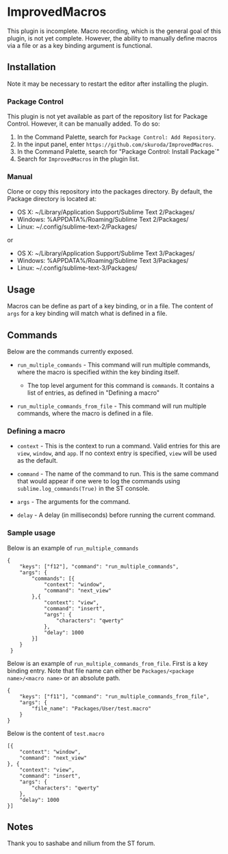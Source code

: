 # ImprovedMacros
This plugin is incomplete. Macro recording, which is the general goal of this plugin, is not yet complete. However, the ability to manually define macros via a file or as a key binding argument is functional.

## Installation
Note it may be necessary to restart the editor after installing the plugin.

### Package Control
This plugin is not yet available as part of the repository list for Package Control. However, it can be manually added. To do so:

1. In the Command Palette, search for `Package Control: Add Repository`.
2. In the input panel, enter `https://github.com/skuroda/ImprovedMacros`.
3. In the Command Palette, search for "Package Control: Install Package`"
4. Search for `ImprovedMacros` in the plugin list.

### Manual
Clone or copy this repository into the packages directory. By default, the Package directory is located at:

* OS X: ~/Library/Application Support/Sublime Text 2/Packages/
* Windows: %APPDATA%/Roaming/Sublime Text 2/Packages/
* Linux: ~/.config/sublime-text-2/Packages/

or

* OS X: ~/Library/Application Support/Sublime Text 3/Packages/
* Windows: %APPDATA%/Roaming/Sublime Text 3/Packages/
* Linux: ~/.config/sublime-text-3/Packages/

## Usage
Macros can be define as part of a key binding, or in a file. The content of `args` for a key binding will match what is defined in a file.

## Commands
Below are the commands currently exposed.

* `run_multiple_commands` - This command will run multiple commands, where the macro is specified within the key binding itself.

    * The top level argument for this command is `commands`. It contains a list of entries, as defined in "Defining a macro"

* `run_multiple_commands_from_file` - This command will run multiple commands, where the macro is defined in a file.

### Defining a macro
* `context` - This is the context to run a command. Valid entries for this are `view`, `window`, and `app`. If no context entry is specified, `view` will be used as the default.

* `command` - The name of the command to run. This is the same command that would appear if one were to log the commands using `sublime.log_commands(True)` in the ST console.

* `args` - The arguments for the command.

* `delay` - A delay (in milliseconds) before running the current command.

### Sample usage
Below is an example of `run_multiple_commands`

    {
        "keys": ["f12"], "command": "run_multiple_commands",
        "args": {
            "commands": [{
                "context": "window",
                "command": "next_view"
            },{
                "context": "view",
                "command": "insert",
                "args": {
                    "characters": "qwerty"
                },
                "delay": 1000
            }]
        }
     }

 Below is an example of `run_multiple_commands_from_file`. First is a key binding entry. Note that file name can either be `Packages/<package name>/<macro name>` or an absolute path.

    {
        "keys": ["f11"], "command": "run_multiple_commands_from_file",
        "args": {
            "file_name": "Packages/User/test.macro"
        }
    }


Below is the content of `test.macro`

    [{
        "context": "window",
        "command": "next_view"
    }, {
        "context": "view",
        "command": "insert",
        "args": {
            "characters": "qwerty"
        },
        "delay": 1000
    }]

## Notes

Thank you to sashabe and nilium from the ST forum.
